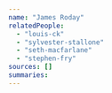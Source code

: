 ```yaml
---
name: "James Roday"
relatedPeople:
  - "louis-ck"
  - "sylvester-stallone"
  - "seth-macfarlane"
  - "stephen-fry"
sources: []
summaries:
---
```


